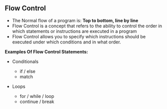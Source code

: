 ## Flow Control

- The Normal flow of a program is: <b>Top to bottom, line by line</b>
- Flow Control is a concept that refers to the ability to control the order in
  which statements or instructions are executed in a program
- Flow Control allows you to specify which instructions should be executed under
  which conditions and in what order.

**Examples Of Flow Control Statements:**

- Conditionals

  - if / else
  - match

- Loops
  - for / while / loop
  - continue / break
